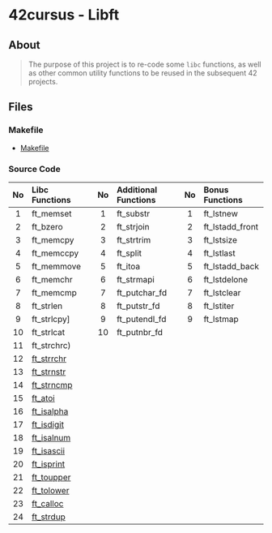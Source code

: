 # 42cursus - Libft


## About

>The purpose of this project is to re-code some `libc` functions, as well as other common utility functions to be reused in the subsequent 42 projects.

## Files

### Makefile
- [Makefile](https://github.com/Oagrram/Libft/blob/main/Makefile)

### Source Code
| No  | Libc Functions                                                                 |   | No  | Additional Functions                                                                 |   | No  | Bonus Functions                                                                          |
| :-: | :----------------------------------------------------------------------------- | - | :-: | :----------------------------------------------------------------------------------- | - | :-: | :--------------------------------------------------------------------------------------- |
| 1   | ft_memset   |   | 1   | ft_substr         |   | 1   | ft_lstnew             |
| 2   | ft_bzero    |   | 2   | ft_strjoin       |   | 2   | ft_lstadd_front |
| 3   | ft_memcpy   |   | 3   | ft_strtrim      |   | 3   | ft_lstsize           |
| 4   | ft_memccpy |   | 4   | ft_split          |   | 4   | ft_lstlast           |
| 5   | ft_memmove |   | 5   | ft_itoa            |   | 5   | ft_lstadd_back   |
| 6   | ft_memchr   |   | 6   | ft_strmapi       |   | 6   | ft_lstdelone       |
| 7   | ft_memcmp   |   | 7   | ft_putchar_fd |   | 7   | ft_lstclear         |
| 8   | ft_strlen   |   | 8   | ft_putstr_fd   |   | 8   | ft_lstiter           |
| 9   | ft_strlcpy] |   | 9   | ft_putendl_fd |   | 9   | ft_lstmap             |
| 10  | ft_strlcat |   | 10  | ft_putnbr_fd   |   |     |                                                                                          |
| 11  | ft_strchrc)   |   |     |                                                                                      |   |     |                                                                                          |
| 12  | [ft_strrchr](https://github.com/hanshazairi/42-libft/blob/master/ft_strrchr.c) |   |     |                                                                                      |   |     |                                                                                          |
| 13  | [ft_strnstr](https://github.com/hanshazairi/42-libft/blob/master/ft_strnstr.c) |   |     |                                                                                      |   |     |                                                                                          |
| 14  | [ft_strncmp](https://github.com/hanshazairi/42-libft/blob/master/ft_strncmp.c) |   |     |                                                                                      |   |     |                                                                                          |
| 15  | [ft_atoi](https://github.com/hanshazairi/42-libft/blob/master/ft_atoi.c)       |   |     |                                                                                      |   |     |                                                                                          |
| 16  | [ft_isalpha](https://github.com/hanshazairi/42-libft/blob/master/ft_isalpha.c) |   |     |                                                                                      |   |     |                                                                                          |
| 17  | [ft_isdigit](https://github.com/hanshazairi/42-libft/blob/master/ft_isdigit.c) |   |     |                                                                                      |   |     |                                                                                          |
| 18  | [ft_isalnum](https://github.com/hanshazairi/42-libft/blob/master/ft_isalnum.c) |   |     |                                                                                      |   |     |                                                                                          |
| 19  | [ft_isascii](https://github.com/hanshazairi/42-libft/blob/master/ft_isascii.c) |   |     |                                                                                      |   |     |                                                                                          |
| 20  | [ft_isprint](https://github.com/hanshazairi/42-libft/blob/master/ft_isprint.c) |   |     |                                                                                      |   |     |                                                                                          |
| 21  | [ft_toupper](https://github.com/hanshazairi/42-libft/blob/master/ft_toupper.c) |   |     |                                                                                      |   |     |                                                                                          |
| 22  | [ft_tolower](https://github.com/hanshazairi/42-libft/blob/master/ft_tolower.c) |   |     |                                                                                      |   |     |                                                                                          |
| 23  | [ft_calloc](https://github.com/hanshazairi/42-libft/blob/master/ft_calloc.c)   |   |     |                                                                                      |   |     |                                                                                          |
| 24  | [ft_strdup](https://github.com/hanshazairi/42-libft/blob/master/ft_strdup.c)   |   |     |                                                                                      |   |     |                                                                                          |
